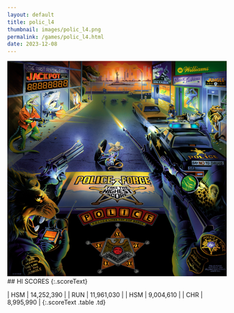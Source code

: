 ```yaml
---
layout: default
title: polic_l4
thumbnail: images/polic_l4.png
permalink: /games/polic_l4.html
date: 2023-12-08
---
```


<img src="../images/polic_l4.png" class="gameThumbnail img-fluid mx-auto align-middle">
## HI SCORES
{:.scoreText}

| HSM | 14,252,390 | 
| RUN | 11,961,030 | 
| HSM | 9,004,610 | 
| CHR | 8,995,990 | 
{:.scoreText .table .td}
